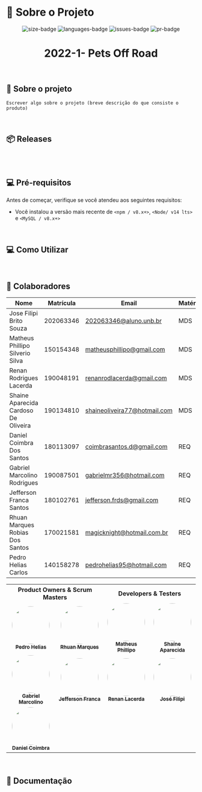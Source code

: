 # :notebook: Sobre o Projeto

<div align="center">
   <img alt="size-badge" src="https://img.shields.io/github/repo-size/mdsreq-fga-unb/2022.1-pets-off-road?style=for-the-badge"/>
   <img alt="languages-badge" src="https://img.shields.io/github/languages/count/mdsreq-fga-unb/2022.1-pets-off-road?style=for-the-badge"/>
   <img alt="issues-badge" src="https://img.shields.io/github/issues/mdsreq-fga-unb/2022.1-pets-off-road?style=for-the-badge"/>
   <img alt="pr-badge" src="https://img.shields.io/github/issues-pr/mdsreq-fga-unb/2022.1-pets-off-road?style=for-the-badge"/>
</div>

<div align="center">
   <h1> 2022-1- Pets Off Road </h1>
</div>

<p align="center">
   <!-- Adicionar imagem do projeto -->
</p>

<br/>

## 📄 Sobre o projeto
    Escrever algo sobre o projeto (breve descrição do que consiste o produto)
<br/>

## 📦 Releases
 


<br>
<br/>

## 💻 Pré-requisitos

Antes de começar, verifique se você atendeu aos seguintes requisitos:

<!---Estes são apenas requisitos de exemplo. Adicionar, duplicar ou remover conforme necessário--->

- Você instalou a versão mais recente de `<npm / v8.x+>`, `<Node/ v14 lts>` e `<MySQL / v8.x+>`

<br/>

## 💻 Como Utilizar


<br/>

## 🤝 Colaboradores

| Nome | Matrícula | Email | Matéria |
|--------|------------|------------------------------------|------|
| Jose Filipi Brito Souza |	202063346 |	202063346@aluno.unb.br | MDS |
| Matheus Phillipo Silverio Silva |	150154348 |	matheusphillipo@gmail.com | MDS |
| Renan Rodrigues Lacerda |	190048191 |	renanrodlacerda@gmail.com | MDS |
| Shaine Aparecida Cardoso De Oliveira |	190134810 |	shaineoliveira77@hotmail.com | MDS |
| Daniel Coimbra Dos Santos |	180113097 |	coimbrasantos.d@gmail.com | REQ |
| Gabriel Marcolino Rodrigues |	190087501 |	gabrielmr356@hotmail.com | REQ |
| Jefferson Franca Santos |	180102761 |	jefferson.frds@gmail.com | REQ |
| Rhuan Marques Robias Dos Santos |	170021581 |	magicknight@hotmail.com.br | REQ |
| Pedro Helias Carlos |	140158278 |	pedrohelias95@hotmail.com | REQ |

<table>
  <tr>
      <th colspan="2">Product Owners & Scrum Masters</th>
      <th colspan="2">Developers & Testers</th>
  </tr> 
  <tr>
    <td align="center">
      <a href="https://github.com/pedrohelias">
        <img src="https://avatars.githubusercontent.com/u/30875663?v=4" width="100px;" style="border-radius:50%;"/><br>
        <sub>
          <b>Pedro Helias</b>
        </sub>
      </a>
    </td>
    <td align="center">
      <a href="https://github.com/RhuanMr">
        <img src="https://avatars.githubusercontent.com/u/52264393?v=4" width="100px;" style="border-radius:50%;"/><br>
        <sub>
          <b>Rhuan Marques</b>
        </sub>
      </a>
    </td>
    <td align="center">
      <a href="https://github.com/MattSilverio">
        <img src="https://avatars.githubusercontent.com/u/18178688?v=4" width="100px;" style="border-radius:50%;"/><br>
        <sub>
          <b>Matheus Phillipo</b>
        </sub>
      </a>
    </td>
    <td align="center">
      <a href="https://github.com/ShaineOliveira">
        <img src="https://avatars.githubusercontent.com/u/87617726?v=4" width="100px;" style="border-radius:50%;"/><br>
        <sub>
          <b>Shaíne Aparecida</b>
        </sub>
      </a>
    </td>
  </tr>
  <tr>
    <td align="center">
      <a href="https://github.com/GabrielMR360">
        <img src="https://avatars.githubusercontent.com/u/61991357?v=4" width="100px;" style="border-radius:50%;"/><br>
        <sub>
          <b>Gabriel Marcolino</b>
        </sub>
      </a>
    </td>
    <td align="center">
      <a href="https://github.com/Frans6">
        <img src="https://avatars.githubusercontent.com/u/87673287?v=4" width="100px;" style="border-radius:50%;"/><br>
        <sub>
          <b>Jefferson Franca</b>
        </sub>
      </a>
    </td>
    <td align="center">
      <a href="https://github.com/LacerdaRenan">
        <img src="https://avatars.githubusercontent.com/u/88076318?v=4" width="100px;" style="border-radius:50%;"/><br>
        <sub>
          <b>Renan Lacerda</b>
        </sub>
      </a>
    </td>
    <td align="center">
      <a href="https://github.com/JoseFilipi">
        <img src="https://avatars.githubusercontent.com/u/88348501?v=4" width="100px;" style="border-radius:50%;"/><br>
        <sub>
          <b>José Filipi</b>
        </sub>
      </a>
    </td>
  </tr>
  <tr>
    <td align="center">
      <a href="https://github.com/DanielCoimbra">
        <img src="https://avatars.githubusercontent.com/u/49206670?v=4" width="100px;" style="border-radius:50%;"/><br>
        <sub>
          <b>Daniel Coimbra</b>
        </sub>
      </a>
    </td>
  </tr>
</table>

<br/>

## 📜 Documentação

